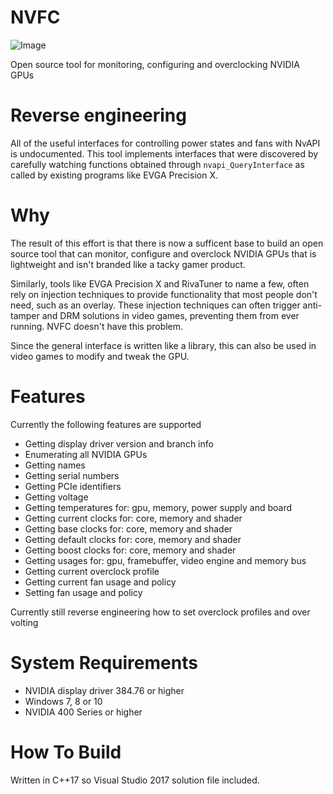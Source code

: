 # NVFC

![Image](https://i.imgur.com/5ZHpIv0.png)

Open source tool for monitoring, configuring and overclocking NVIDIA GPUs

# Reverse engineering
All of the useful interfaces for controlling power states and fans with NvAPI is undocumented. This tool implements interfaces that were discovered by carefully watching functions obtained through `nvapi_QueryInterface` as called by existing programs like EVGA Precision X.


# Why
The result of this effort is that there is now a sufficent base to build an open source tool that can monitor, configure and overclock NVIDIA GPUs that is lightweight and isn't branded like a tacky gamer product.

Similarly, tools like EVGA Precision X and RivaTuner to name a few, often rely on injection techniques to provide functionality that most people don't need, such as an overlay. These injection techniques can often trigger anti-tamper and DRM solutions in video games, preventing them from ever running. NVFC doesn't have this problem.

Since the general interface is written like a library, this can also be used in video games to modify and tweak the GPU.


# Features
Currently the following features are supported

 * Getting display driver version and branch info
 * Enumerating all NVIDIA GPUs
 * Getting names
 * Getting serial numbers
 * Getting PCIe identifiers
 * Getting voltage
 * Getting temperatures for: gpu, memory, power supply and board
 * Getting current clocks for: core, memory and shader
 * Getting base clocks for: core, memory and shader
 * Getting default clocks for: core, memory and shader
 * Getting boost clocks for: core, memory and shader
 * Getting usages for: gpu, framebuffer, video engine and memory bus
 * Getting current overclock profile
 * Getting current fan usage and policy
 * Setting fan usage and policy
 

Currently still reverse engineering how to set overclock profiles and over volting

# System Requirements
 * NVIDIA display driver 384.76 or higher
 * Windows 7, 8 or 10
 * NVIDIA 400 Series or higher

# How To Build
Written in C++17 so Visual Studio 2017 solution file included.